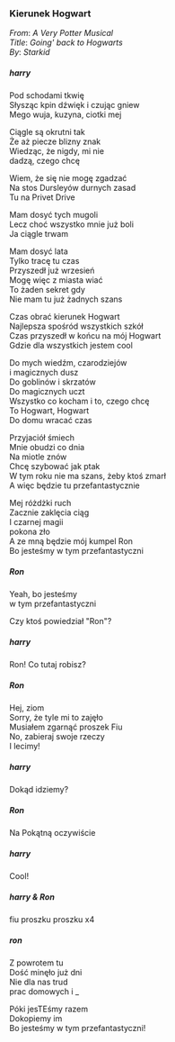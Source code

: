 ### Kierunek Hogwart
_From_: _A Very Potter Musical_  
_Title_: _Going' back to Hogwarts_  
_By_: _Starkid_  

##### harry
Pod schodami tkwię  
Słysząc kpin dźwięk i czując gniew  
Mego wuja, kuzyna, ciotki mej  

Ciągle są okrutni tak  
Że aż piecze blizny znak  
Wiedząc, że nigdy, mi nie  
dadzą, czego chcę  

Wiem, że się nie mogę zgadzać  
Na stos Dursleyów durnych zasad  
Tu na Privet Drive  

Mam dosyć tych mugoli  
Lecz choć wszystko mnie już boli  
Ja ciągle trwam  

Mam dosyć lata  
Tylko tracę tu czas  
Przyszedł już wrzesień  
Mogę więc z miasta wiać  
To żaden sekret gdy  
Nie mam tu już żadnych szans  

Czas obrać kierunek Hogwart  
Najlepsza spośród wszystkich szkół  
Czas przyszedł w końcu na mój Hogwart  
Gdzie dla wszystkich jestem cool  

Do mych wiedźm, czarodziejów  
i magicznych dusz  
Do goblinów i skrzatów  
Do magicznych uczt  
Wszystko co kocham i to, czego chcę  
To Hogwart, Hogwart  
Do domu wracać czas  

Przyjaciół śmiech  
Mnie obudzi co dnia  
Na miotle znów  
Chcę szybować jak ptak  
W tym roku nie ma szans, żeby ktoś zmarł  
A więc będzie tu przefantastycznie  

Mej różdżki ruch  
Zacznie zaklęcia ciąg  
I czarnej magii  
pokona zło  
A ze mną będzie mój kumpel Ron  
Bo jesteśmy w tym przefantastyczni  
##### Ron
Yeah, bo jesteśmy  
w tym przefantastyczni  

Czy ktoś powiedział "Ron"?  

##### harry
Ron! Co tutaj robisz?  

##### Ron
Hej, ziom  
Sorry, że tyle mi to zajęło  
Musiałem zgarnąć proszek Fiu  
No, zabieraj swoje rzeczy  
I lecimy!  

##### harry
Dokąd idziemy?  

##### Ron
Na Pokątną oczywiście  

##### harry
Cool!  

##### harry & Ron
fiu proszku proszku x4  

##### ron
Z powrotem tu  
Dość minęło już dni  
Nie dla nas trud  
prac domowych i _  

Póki jesTEśmy razem  
Dokopiemy im  
Bo jesteśmy w tym przefantastyczni!  







